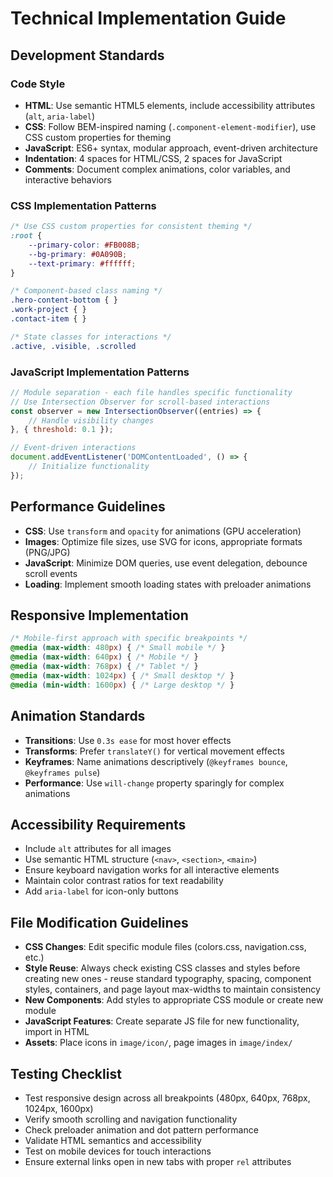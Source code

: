 # Technical Implementation Guide

## Development Standards

### Code Style
- **HTML**: Use semantic HTML5 elements, include accessibility attributes (`alt`, `aria-label`)
- **CSS**: Follow BEM-inspired naming (`.component-element-modifier`), use CSS custom properties for theming
- **JavaScript**: ES6+ syntax, modular approach, event-driven architecture
- **Indentation**: 4 spaces for HTML/CSS, 2 spaces for JavaScript
- **Comments**: Document complex animations, color variables, and interactive behaviors

### CSS Implementation Patterns
```css
/* Use CSS custom properties for consistent theming */
:root {
    --primary-color: #FB008B;
    --bg-primary: #0A090B;
    --text-primary: #ffffff;
}

/* Component-based class naming */
.hero-content-bottom { }
.work-project { }
.contact-item { }

/* State classes for interactions */
.active, .visible, .scrolled
```

### JavaScript Implementation Patterns
```javascript
// Module separation - each file handles specific functionality
// Use Intersection Observer for scroll-based interactions
const observer = new IntersectionObserver((entries) => {
    // Handle visibility changes
}, { threshold: 0.1 });

// Event-driven interactions
document.addEventListener('DOMContentLoaded', () => {
    // Initialize functionality
});
```

## Performance Guidelines
- **CSS**: Use `transform` and `opacity` for animations (GPU acceleration)
- **Images**: Optimize file sizes, use SVG for icons, appropriate formats (PNG/JPG)
- **JavaScript**: Minimize DOM queries, use event delegation, debounce scroll events
- **Loading**: Implement smooth loading states with preloader animations

## Responsive Implementation
```css
/* Mobile-first approach with specific breakpoints */
@media (max-width: 480px) { /* Small mobile */ }
@media (max-width: 640px) { /* Mobile */ }
@media (max-width: 768px) { /* Tablet */ }
@media (max-width: 1024px) { /* Small desktop */ }
@media (min-width: 1600px) { /* Large desktop */ }
```

## Animation Standards
- **Transitions**: Use `0.3s ease` for most hover effects
- **Transforms**: Prefer `translateY()` for vertical movement effects
- **Keyframes**: Name animations descriptively (`@keyframes bounce`, `@keyframes pulse`)
- **Performance**: Use `will-change` property sparingly for complex animations

## Accessibility Requirements
- Include `alt` attributes for all images
- Use semantic HTML structure (`<nav>`, `<section>`, `<main>`)
- Ensure keyboard navigation works for all interactive elements
- Maintain color contrast ratios for text readability
- Add `aria-label` for icon-only buttons

## File Modification Guidelines
- **CSS Changes**: Edit specific module files (colors.css, navigation.css, etc.)
- **Style Reuse**: Always check existing CSS classes and styles before creating new ones - reuse standard typography, spacing, component styles, containers, and page layout max-widths to maintain consistency
- **New Components**: Add styles to appropriate CSS module or create new module
- **JavaScript Features**: Create separate JS file for new functionality, import in HTML
- **Assets**: Place icons in `image/icon/`, page images in `image/index/`

## Testing Checklist
- Test responsive design across all breakpoints (480px, 640px, 768px, 1024px, 1600px)
- Verify smooth scrolling and navigation functionality
- Check preloader animation and dot pattern performance
- Validate HTML semantics and accessibility
- Test on mobile devices for touch interactions
- Ensure external links open in new tabs with proper `rel` attributes